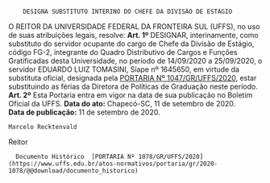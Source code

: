         DESIGNA SUBSTITUTO INTERINO DO CHEFE DA DIVISÃO DE ESTÁGIO  

 O REITOR DA UNIVERSIDADE FEDERAL DA FRONTEIRA SUL (UFFS), no uso de suas atribuições legais, resolve:   **Art. 1º**  DESIGNAR, interinamente, como substituto do servidor ocupante do cargo de Chefe da Divisão de Estágio, código FG-2, integrante do Quadro Distributivo de Cargos e Funções Gratificadas desta Universidade, no período de 14/09/2020 a 25/09/2020, o servidor EDUARDO LUIZ TOMASINI, Siape nº 1645650, em virtude da substituta oficial, designada pela [PORTARIA Nº 1047/GR/UFFS/2020](https://www.uffs.edu.br/atos-normativos/portaria/gr/2020-1047), estar substituindo as férias da Diretora de Políticas de Graduação neste período.   **Art. 2º**  Esta Portaria entra em vigor na data de sua publicação no Boletim Oficial da UFFS.        **Data do ato:** Chapecó-SC, 11 de setembro de 2020.   
 **Data de publicação:**  11 de setembro de 2020. 

    Marcelo Recktenvald   
 Reitor 

      Documento Histórico  [PORTARIA Nº 1078/GR/UFFS/2020](https://www.uffs.edu.br/atos-normativos/portaria/gr/2020-1078/@@download/documento_historico)     
      